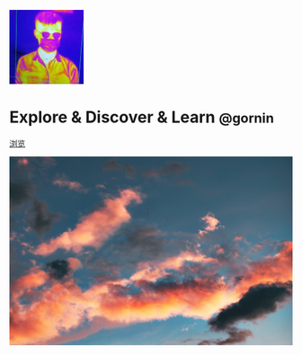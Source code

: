 <!-- _coverpage.md -->

![icon](_media/icon.jpg)

# Explore & Discover & Learn <small>@gornin</small>

<!-- [repo](https://github.com/buingao/gornin) -->

[浏览](/home)

<!-- background image -->

![](_media/bg.jpeg)
